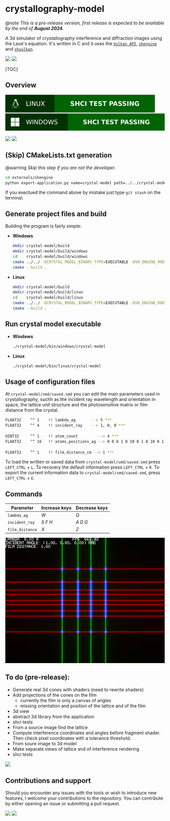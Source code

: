 # crystallography-model

@note _This is a pre-release version, first release is expected to be available by the end of **August 2024**._

A 3d simulator of crystallography interference and diffraction images using the Laue's equation. It's written in C and it uses the [`Vulkan API`](https://www.vulkan.org), [`shengine`](https://mrsinho.github.io/shengine-docs) and [`shvulkan`](https://github.com/mrsinho/shvulkan).

![](https://img.shields.io/badge/Sinho_softworks-006400?style=for-the-badge&logo=&logoColor=white&labelColor=990042)
[![](https://img.shields.io/badge/GitHub_repository-000000?style=for-the-badge&logo=github&logoColor=white)](https://github.com/mrsinho/crystallography-model)

[TOC]

## Overview

![](.shci/linux/linux-exit-code.svg)
![](.shci/windows/windows-exit-code.svg)

![](https://img.shields.io/badge/Written_in_C-006400?style=for-the-badge&logo=c&logoColor=white&labelColor=003200#.svg)
![](https://img.shields.io/badge/Compatible_with_C%2b%2b-006400?style=for-the-badge&logo=c%2b%2b&logoColor=white&labelColor=003200#.svg)


## (Skip) CMakeLists.txt generation

@warning _Skip this step if you are not the developer._

```bash
cd externals/shengine
python export-application.py name=crystal-model path=../../crystal-model
```

If you exectued the command above by mistake just type `git stash` on the terminal.

## Generate project files and build

Building the program is fairly simple:

<div class="tabbed">

- <b class="tab-title">Windows</b>
    ```bash
    mkdir crystal-model/build
    mkdir crystal-model/build/windows
    cd    crystal-model/build/windows
    cmake ../../ -DCRYSTAL_MODEL_BINARY_TYPE=EXECUTABLE -DSH_ENGINE_ROOT_DIR="repo/absolute/path/externals/shengine"
    cmake --build .
    ```

- <b class="tab-title">Linux</b>
    ```bash
    mkdir crystal-model/build
    mkdir crystal-model/build/linux
    cd    crystal-model/build/linux
    cmake ../../ -DCRYSTAL_MODEL_BINARY_TYPE=EXECUTABLE -DSH_ENGINE_ROOT_DIR="repo/absolute/path/externals/shengine"
    cmake --build .
    ```

</div>


## Run crystal model executable 

<div class="tabbed">

- <b class="tab-title">Windows</b>
    ```bash
    ./crystal-model/bin/windows/crystal-model
    ```

- <b class="tab-title">Linux</b>
    ```bash
    ./crystal-model/bin/linux/crystal-model
    ```

</div>




## Usage of configuration files

At `crystal-model/smd/saved.smd` you can edit the main parameters used in crystallography, suchh as the incident ray wavelength and orientation in space, the lattice unit structure and the photosensitive matrix or film distance from the crystal.

```bash
FLOAT32    ^^ 1    !! lambda_ag       --> 5 ***
FLOAT32    ^^ 4    !! incident_ray    --> 1, 0, 0 ***

UINT32     ^^ 1    !! atom_count         --> 4 ***
FLOAT32    ^^ 16   !! atoms_positions_ag --> 0 0 0 1 0 10 0 1 0 10 0 1 10 0 0 1 ***

FLOAT32    ^^ 1    !! film_distance_cm --> 1 ***
```

To load the written or saved data from `crystal-model/smd/saved.smd` press `LEFT_CTRL` + `L`. To recovery the default information press `LEFT_CTRL` + `R`. To export the current information data to `crystal-model/smd/saved.smd`, press `LEFT_CTRL` + `E`.


## Commands

<div class="full_width_table">

|Parameter        |Increase keys    |Decrease keys    |
|-----------------|-----------------|-----------------|
| `lambda_ag`     |       _W_       |       _Q_       |
| `incident_ray`  |     _S F H_     |     _A D G_     |
| `film_distance` |       _X_       |       _Z_       |

</div>

![](docs/media/render3.png)

## To do (pre-release):

* Generate real 3d cones with shaders (need to rewrite shaders)
* Add projections of the cones on the film
    * currently the film is only a canvas of angles
    * missing orientation and position of the lattice and of the film
* 3d view
* abstract 3d library from the application
* shci tests
* From a source image find the lattice
* Compute interference coordinates and angles before fragment shader. Then check pixel coordinates with a tolerance threshold.
* From soure image to 3d model
* Make separate views of lattice and of interference rendering
* shci tests

![](docs/media/d=2lambda.png)

## Contributions and support

Should you encounter any issues with the tools or wish to introduce new features, I welcome your contributions to the repository. You can contribute by either opening an issue or submitting a pull request.

[![](https://img.shields.io/badge/Buy_Me_A_Coffee-006400?style=for-the-badge&logo=buy-me-a-coffee&logoColor=white)](https://www.buymeacoffee.com/mrsinho)
![](https://img.shields.io/badge/Sinho_softworks-006400?style=for-the-badge&logo=&logoColor=white&labelColor=990042)
